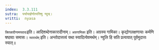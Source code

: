 ```yaml
---
index:  3.3.111
sutra:  पर्यायार्हणोत्पत्तिषु ण्वुच्।
vritti:  nyasa
---
```


`क्तिन्नादीनामपवादः`इति। आदिशब्देनाकारादीनाम्। `अग्रगामिका` इति। अग्रस्य गामिका। कृद्योगलक्षणायाः कर्मणि षष्ठ्याः समासः। `स्वरार्थम्` इति। अन्तोदात्तत्वं यथा स्यादित्येवमर्थम्। ण्वुलि हि सति प्रत्ययात् पूर्वमुदात्तः स्यात्॥
